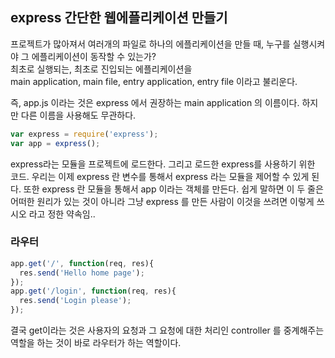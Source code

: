 ## express 간단한 웹에플리케이션 만들기

프로젝트가 많아져서 여러개의 파일로 하나의 에플리케이션을 만들 때, 누구를 실행시켜야 그 에플리케이션이 동작할 수 있는가?  
최초로 실행되는, 최초로 진입되는 에플리케이션을  
main application, main file, entry application, entry file 이라고 불리운다.  

즉, app.js 이라는 것은 express 에서 권장하는 main application 의 이름이다. 하지만 다른 이름을 사용해도 무관하다.  


```javascript
var express = require('express');
var app = express();
```

express라는 모듈을 프로젝트에 로드한다. 그리고 로드한 express를 사용하기 위한 코드. 우리는 이제 express 란 변수를 통해서 express 라는 모듈을 제어할 수 있게 된다. 또한 express 란 모듈을 통해서 app 이라는 객체를 만든다. 쉽게 말하면 이 두 줄은 어떠한 원리가 있는 것이 아니라 그냥 express 를 만든 사람이 이것을 쓰려면 이렇게 쓰시오 라고 정한 약속임..  

### 라우터

```javascript
app.get('/', function(req, res){
  res.send('Hello home page');
});
app.get('/login', function(req, res){
  res.send('Login please');
});
```

결국 get이라는 것은 사용자의 요청과 그 요청에 대한 처리인 controller 를 중계해주는 역할을 하는 것이 바로 라우터가 하는 역할이다.
